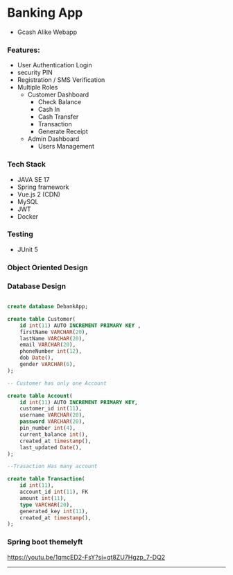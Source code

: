 # Banking App
- Gcash Alike Webapp

### Features:
- User Authentication Login
- security PIN
- Registration / SMS Verification
- Multiple Roles
    - Customer Dashboard
        - Check Balance
        - Cash In
        - Cash Transfer
        - Transaction
        - Generate Receipt
    - Admin Dashboard
        - Users Management

### Tech Stack
- JAVA SE 17
- Spring framework
- Vue.js 2 (CDN)
- MySQL
- JWT
- Docker

### Testing
- JUnit 5


### Object Oriented Design

### Database Design
``` sql

create database DebankApp;

create table Customer(
    id int(11) AUTO INCREMENT PRIMARY KEY ,
    firstName VARCHAR(20),
    lastName VARCHAR(20),
    email VARCHAR(20),
    phoneNumber int(12),
    dob Date(),
    gender VARCHAR(6),
);

-- Customer has only one Account

create table Account(
    id int(11) AUTO INCREMENT PRIMARY KEY,
    customer_id int(11),
    username VARCHAR(20),
    password VARCHAR(20),
    pin_number int(4),
    current_balance int(),
    created_at timestamp(),
    last_updated Date(),
);

--Trasaction Has many account

create table Transaction(
    id int(11),
    account_id int(11), FK
    amount int(11),
    type VARCHAR(20),
    generated_key int(11),
    created_at timestamp(),
);
```

### Spring boot themelyft 
https://youtu.be/1qmcED2-FsY?si=qt8ZU7Hgzp_7-DQ2


---
